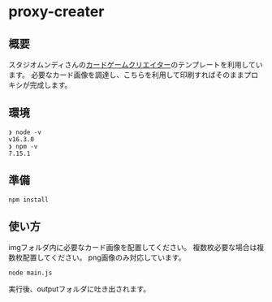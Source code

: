 # proxy-creater

## 概要
スタジオムンディさんの[カードゲームクリエイター]( https://www.s-mundi.co.jp/games/%E3%82%AB%E3%83%BC%E3%83%89%E3%82%B2%E3%83%BC%E3%83%A0%E3%82%AF%E3%83%AA%E3%82%A8%E3%82%A4%E3%82%BF%E3%83%BC )のテンプレートを利用しています。
必要なカード画像を調達し、こちらを利用して印刷すればそのままプロキシが完成します。

## 環境
```
❯ node -v     
v16.3.0
❯ npm -v                     
7.15.1
```
## 準備
```
npm install
```
## 使い方
imgフォルダ内に必要なカード画像を配置してください。
複数枚必要な場合は複数枚配置してください。
png画像のみ対応しています。
```
node main.js
```
実行後、outputフォルダに吐き出されます。